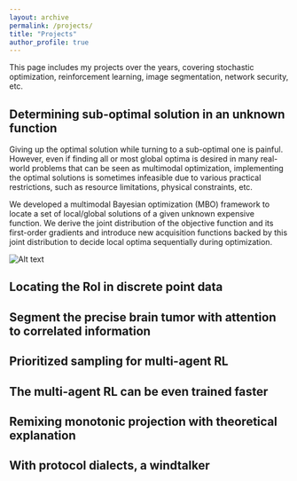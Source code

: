 ```yaml
---
layout: archive
permalink: /projects/
title: "Projects"
author_profile: true
---
```


This page includes my projects over the years, covering stochastic optimization, reinforcement learning, image segmentation, network security, etc.

## Determining sub-optimal solution in an unknown function

Giving up the optimal solution while turning to a sub-optimal one is painful. However, even if finding all or most global optima is desired in many real-world problems that can be seen as multimodal optimization, implementing the optimal solutions is sometimes infeasible due to various practical restrictions, such as resource limitations, physical constraints, etc.

We developed a multimodal Bayesian optimization (MBO) framework to locate a set of local/global solutions of a given unknown expensive function. We derive the joint distribution of the objective function and its first-order gradients and introduce new acquisition functions backed by this joint distribution to decide local optima sequentially during optimization.

![Alt text](https://ysmei97.github.io/files/projects/shubert.gif)

## Locating the RoI in discrete point data

## Segment the precise brain tumor with attention to correlated information

## Prioritized sampling for multi-agent RL

## The multi-agent RL can be even trained faster

## Remixing monotonic projection with theoretical explanation

## With protocol dialects, a windtalker
